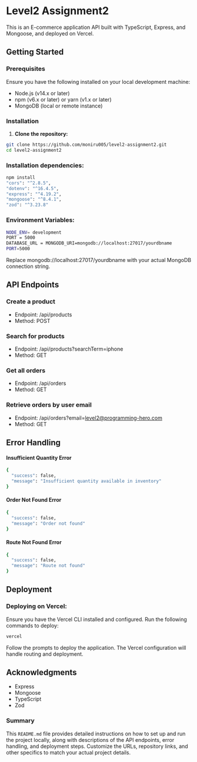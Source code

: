 # Level2 Assignment2

This is an E-commerce application API built with TypeScript, Express, and Mongoose, and deployed on Vercel.

## Getting Started

### Prerequisites

Ensure you have the following installed on your local development machine:

- Node.js (v14.x or later)
- npm (v6.x or later) or yarn (v1.x or later)
- MongoDB (local or remote instance)

### Installation

1. **Clone the repository:**

```sh
git clone https://github.com/moniru005/level2-assignment2.git
cd level2-assignment2
```

### Installation dependencies:

```sh
npm install
"cors": "^2.8.5",
"dotenv": "^16.4.5",
"express": "^4.19.2",
"mongoose": "^8.4.1",
"zod": "^3.23.8"
```

### Environment Variables:

```sh
NODE_ENV= development
PORT = 5000
DATABASE_URL = MONGODB_URI=mongodb://localhost:27017/yourdbname
PORT=5000
```

Replace mongodb://localhost:27017/yourdbname with your actual MongoDB connection string.

## API Endpoints

### Create a product

- Endpoint: /api/products
- Method: POST

### Search for products

- Endpoint: /api/products?searchTerm=iphone
- Method: GET

### Get all orders

- Endpoint: /api/orders
- Method: GET

### Retrieve orders by user email

- Endpoint: /api/orders?email=level2@programming-hero.com
- Method: GET

## Error Handling

#### Insufficient Quantity Error

```sh
{
  "success": false,
  "message": "Insufficient quantity available in inventory"
}
```

#### Order Not Found Error

```sh
{
  "success": false,
  "message": "Order not found"
}
```

#### Route Not Found Error

```sh
{
  "success": false,
  "message": "Route not found"
}
```

## Deployment

### Deploying on Vercel:

Ensure you have the Vercel CLI installed and configured. Run the following commands to deploy:

```sh
vercel
```

Follow the prompts to deploy the application. The Vercel configuration will handle routing and deployment.

## Acknowledgments

- Express
- Mongoose
- TypeScript
- Zod

### Summary

This `README.md` file provides detailed instructions on how to set up and run the project locally, along with descriptions of the API endpoints, error handling, and deployment steps. Customize the URLs, repository links, and other specifics to match your actual project details.
